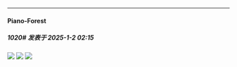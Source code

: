 ﻿
*****

####  Piano-Forest  
##### 1020#       发表于 2025-1-2 02:15

<img src="https://p.sda1.dev/21/fd046aadf71212310547498e78f8726d/20250102_020710.jpg" referrerpolicy="no-referrer">
<img src="https://p.sda1.dev/21/721314bd8509568540c24dd301a17812/20250102_020653.jpg" referrerpolicy="no-referrer">
<img src="https://p.sda1.dev/21/b83c8a8f4942142083d59f04b7892c51/20250102_020704.jpg" referrerpolicy="no-referrer">

